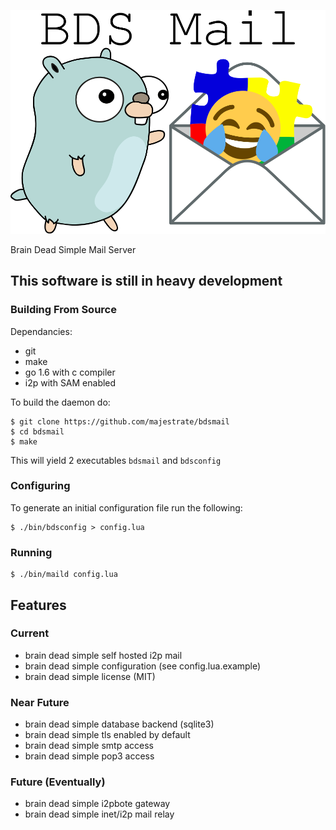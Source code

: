 ![logo](logo.png "logo")

Brain Dead Simple Mail Server


## This software is still in heavy development ##

### Building From Source ###

Dependancies:

* git
* make
* go 1.6 with c compiler
* i2p with SAM enabled

To build the daemon do:

    $ git clone https://github.com/majestrate/bdsmail
    $ cd bdsmail
    $ make

This will yield 2 executables `bdsmail` and `bdsconfig`


### Configuring ###


To generate an initial configuration file run the following:

    $ ./bin/bdsconfig > config.lua

### Running ###

    $ ./bin/maild config.lua

## Features ##

### Current ###

* brain dead simple self hosted i2p mail
* brain dead simple configuration (see config.lua.example)
* brain dead simple license (MIT)

### Near Future ###

* brain dead simple database backend (sqlite3)
* brain dead simple tls enabled by default
* brain dead simple smtp access
* brain dead simple pop3 access

### Future (Eventually) ###

* brain dead simple i2pbote gateway
* brain dead simple inet/i2p mail relay
